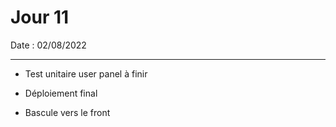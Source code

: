 # Jour 11

Date : 02/08/2022

___

- Test unitaire user panel à finir
- Déploiement final

- Bascule vers le front